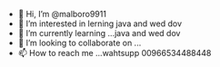 - 👋 Hi, I’m @malboro9911
- 👀 I’m interested in lerning java and wed dov
- 🌱 I’m currently learning ...java and wed dov
- 💞️ I’m looking to collaborate on ...
- 📫 How to reach me ...wahtsupp 00966534488448

<!---
malboro9911/malboro9911 is a ✨ special ✨ repository because its `README.md` (this file) appears on your GitHub profile.
You can click the Preview link to take a look at your changes.
--->
